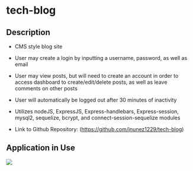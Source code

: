 # tech-blog

## Description

 *  CMS style blog site

 *  User may create a login by inputting a username, password, as well as email

 *  User may view posts, but will need to create an account in order to access dashboard to create/edit/delete posts, as well as leave comments on other posts

 *  User will automatically be logged out after 30 minutes of inactivity

 *  Utilizes nodeJS, ExpressJS, Express-handlebars, Express-session, mysql2, sequelize, bcrypt, and connect-session-sequelize modules

 *  Link to Github Repository: (https://github.com/jnunez1229/tech-blog)
  

## Application in Use

![](public\img\tech-blog.gif)